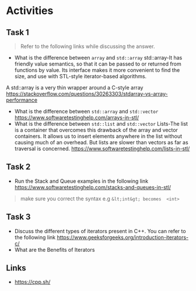# Activities

## Task 1

> Refer to the following links while discussing the answer.

- What is the difference between `array` and `std::array`
std::array-It has friendly value semantics, so that it can be passed to or returned from functions by value. Its interface makes it more convenient to find the size, and use with STL-style iterator-based algorithms.

A std::array is a very thin wrapper around a C-style array
  https://stackoverflow.com/questions/30263303/stdarray-vs-array-performance
- What is the difference between `std::array` and `std::vector`
  https://www.softwaretestinghelp.com/arrays-in-stl/
- What is the difference between `std::list` and `std::vector`
Lists-The list is a container that overcomes this drawback of the array and vector containers. It allows us to insert elements anywhere in the list without causing much of an overhead. But lists are slower than vectors as far as traversal is concerned.
  https://www.softwaretestinghelp.com/lists-in-stl/

## Task 2

- Run the Stack and Queue examples in the following link
  https://www.softwaretestinghelp.com/stacks-and-queues-in-stl/

> make sure you correct the syntax e.g `&lt;int&gt; becomes  <int>`

## Task 3

- Discuss the different types of iterators present in C++. You can refer to the following link
  https://www.geeksforgeeks.org/introduction-iterators-c/
- What are the Benefits of Iterators

## Links

- https://cpp.sh/
